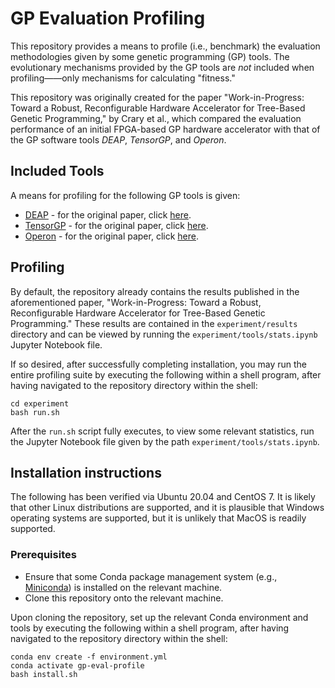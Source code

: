 # GP Evaluation Profiling
This repository provides a means to profile (i.e., benchmark) the evaluation methodologies given by some genetic programming 
(GP) tools. The evolutionary mechanisms provided by the GP tools 
are *not* included when profiling——only mechanisms for calculating
"fitness."

This repository was originally created for the paper 
"Work-in-Progress: Toward a Robust, Reconfigurable Hardware
Accelerator for Tree-Based Genetic Programming," by Crary et al., 
which compared the evaluation performance of an initial FPGA-based GP hardware accelerator with that of the GP software tools *DEAP*, *TensorGP*, and *Operon*.

## Included Tools

A means for profiling for the following GP tools is given:

- [DEAP](https://github.com/DEAP/deap) - for the original paper, 
click [here](http://vision.gel.ulaval.ca/~cgagne/pubs/deap-gecco-2012.pdf).
- [TensorGP](https://github.com/AwardOfSky/TensorGP) - for the original paper,
click [here](https://cdv.dei.uc.pt/wp-content/uploads/2021/04/baeta2021tensorgp.pdf).
- [Operon](https://github.com/heal-research/operon) - for the original paper,
click [here](https://dl.acm.org/doi/pdf/10.1145/3377929.3398099).


## Profiling
By default, the repository already contains the results
published in the aforementioned paper, "Work-in-Progress: Toward a Robust, 
Reconfigurable Hardware Accelerator for Tree-Based Genetic Programming."
These results are contained in the `experiment/results` directory and
can be viewed by running the `experiment/tools/stats.ipynb` Jupyter Notebook file.

If so desired, after successfully completing installation, you may run 
the entire profiling suite by executing the following within a shell 
program, after having navigated to the repository directory within the shell:

```
cd experiment
bash run.sh
```

After the `run.sh` script fully executes, to view some relevant statistics, run the Jupyter Notebook file given by the path `experiment/tools/stats.ipynb`.

## Installation instructions

The following has been verified via Ubuntu 20.04 and CentOS 7. It is likely that other Linux distributions are supported, and it is plausible that Windows operating systems are supported, but it is unlikely that MacOS is readily supported.

### Prerequisites
- Ensure that some Conda package management system 
(e.g., [Miniconda](https://docs.conda.io/en/latest/miniconda.html)) 
is installed on the relevant machine.
- Clone this repository onto the relevant machine.

Upon cloning the repository, set up the relevant Conda environment
and tools by executing the following within
a shell program, after having navigated to the repository directory
within the shell:

```
conda env create -f environment.yml
conda activate gp-eval-profile
bash install.sh
```
